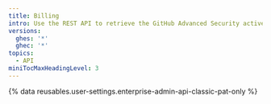 ```yaml
---
title: Billing
intro: Use the REST API to retrieve the GitHub Advanced Security active committers for an enterprise per repository.
versions:
  ghes: '*'
  ghec: '*'
topics:
  - API
miniTocMaxHeadingLevel: 3
---
```


{% data reusables.user-settings.enterprise-admin-api-classic-pat-only %}
